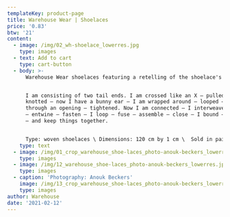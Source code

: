 ```yaml
---
templateKey: product-page
title: Warehouse Wear | Shoelaces
price: '0.83'
btw: '21'
content:
  - image: /img/02_wh-shoelace_lowerres.jpg
    type: images
  - text: Add to cart
    type: cart-button
  - body: >-
      Warehouse Wear shoelaces featuring a retelling of the shoelace's being:


      I am consisting of two tail ends. I am crossed like an X – pulled on –
      knotted – now I have a bunny ear – I am wrapped around – looped – pulled
      through an opening – tightened. Now I am connected – I interweave – zigzag
      – entwine – fasten – I loop – fuse – assemble – close – I bound – secure 
      – and keep things together.


      Type: woven shoelaces \ Dimensions: 120 cm by 1 cm \  Sold in pairs
    type: text
  - image: /img/01_crop_warehouse_shoe-laces_photo-anouk-beckers_lowerres.jpg
    type: images
  - image: /img/12_warehouse_shoe-laces_photo-anouk-beckers_lowerres.jpg
    type: images
  - caption: 'Photography: Anouk Beckers'
    image: /img/13_crop_warehouse_shoe-laces_photo-anouk-beckers_lowerres.jpg
    type: images
author: Warehouse
date: '2021-02-12'
---
```


